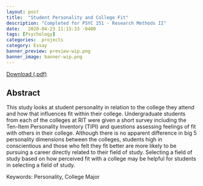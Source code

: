 ```yaml
---
layout: post
title:  "Student Personality and College Fit"
description: "Completed for PSYC 251 - Research Methods II"
date:   2020-04-23 11:15:33 -0400
tags: [Psychology] 
categories:  projects
category: Essay
banner_preview: preview-wip.png
banner_image: banner-wip.png
---
```


<!--more-->

[Download (.pdf)]({{site.url}}/assets/psychessay/251_Final.pdf)

## Abstract

This study looks at student personality in relation to the college they attend and how that influences fit within their college. Undergraduate students from each of the colleges at RIT were given a short survey including the Ten-Item Personality Inventory (TIPI) and questions assessing feelings of fit with others in their college. Although there is no apparent difference in big 5 personality dimensions between the colleges, students high in conscientious and those who felt they fit better are more likely to be pursuing a career directly related to their field of study. Selecting a field of study based on how perceived fit with a college may be helpful for students in selecting a field of study.

Keywords: Personality, College Major